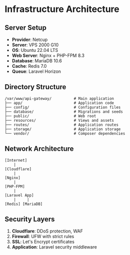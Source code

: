 # Infrastructure Architecture

## Server Setup

- **Provider**: Netcup
- **Server**: VPS 2000 G10
- **OS**: Ubuntu 22.04 LTS
- **Web Server**: Nginx + PHP-FPM 8.3
- **Database**: MariaDB 10.6
- **Cache**: Redis 7.0
- **Queue**: Laravel Horizon

## Directory Structure

```
/var/www/api-gateway/          # Main application
├── app/                       # Application code
├── config/                    # Configuration files
├── database/                  # Migrations and seeds
├── public/                    # Web root
├── resources/                 # Views and assets
├── routes/                    # Application routes
├── storage/                   # Application storage
└── vendor/                    # Composer dependencies
```

## Network Architecture

```
[Internet]
    |
[Cloudflare]
    |
[Nginx]
    |
[PHP-FPM]
    |
[Laravel App]
    |     |
[Redis] [MariaDB]
```

## Security Layers

1. **Cloudflare**: DDoS protection, WAF
2. **Firewall**: UFW with strict rules
3. **SSL**: Let's Encrypt certificates
4. **Application**: Laravel security middleware